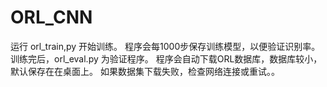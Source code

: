 # ORL_CNN

运行 orl_train,py 开始训练。
程序会每1000步保存训练模型，以便验证识别率。
训练完后，orl_eval.py 为验证程序。
程序会自动下载ORL数据库，数据库较小，默认保存在在桌面上。
如果数据集下载失败，检查网络连接或重试。。

